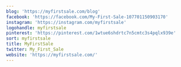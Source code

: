 ```yaml
---
blog: 'https://myfirstsale.com/blog'
facebook: 'https://facebook.com/My-First-Sale-107701150903170'
instagram: 'https://instagram.com/myfirstsale'
logohandle: myfirstsale
pinterest: 'https://pinterest.com/1wtue6shdrtc7n5cmtc3s4pqlx939e'
sort: myfirstsale
title: MyFirstSale
twitter: My_First_Sale
website: 'https://myfirstsale.com/'
---
```


